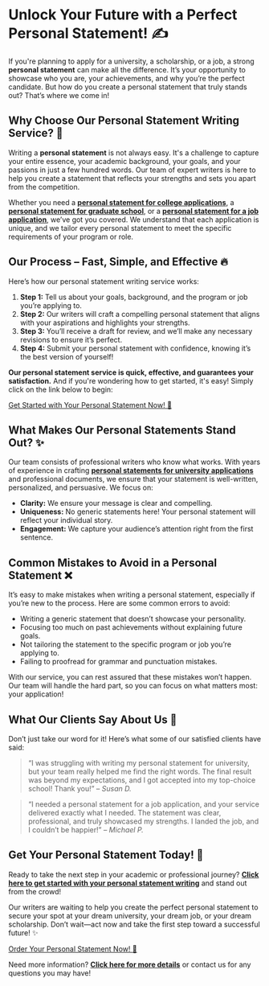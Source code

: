 # Unlock Your Future with a Perfect Personal Statement! ✍️

If you're planning to apply for a university, a scholarship, or a job, a strong **personal statement** can make all the difference. It’s your opportunity to showcase who you are, your achievements, and why you’re the perfect candidate. But how do you create a personal statement that truly stands out? That’s where we come in!

## Why Choose Our Personal Statement Writing Service? 🚀

Writing a **personal statement** is not always easy. It's a challenge to capture your entire essence, your academic background, your goals, and your passions in just a few hundred words. Our team of expert writers is here to help you create a statement that reflects your strengths and sets you apart from the competition.

Whether you need a [**personal statement for college applications**](https://tinyurl.com/topessay?keyword=introduction+of+personal+statement), a [**personal statement for graduate school**](https://tinyurl.com/topessay?keyword=introduction+of+personal+statement), or a [**personal statement for a job application**](https://tinyurl.com/topessay?keyword=introduction+of+personal+statement), we’ve got you covered. We understand that each application is unique, and we tailor every personal statement to meet the specific requirements of your program or role.

## Our Process – Fast, Simple, and Effective 🔥

Here’s how our personal statement writing service works:

1. **Step 1:** Tell us about your goals, background, and the program or job you’re applying to.
2. **Step 2:** Our writers will craft a compelling personal statement that aligns with your aspirations and highlights your strengths.
3. **Step 3:** You’ll receive a draft for review, and we’ll make any necessary revisions to ensure it’s perfect.
4. **Step 4:** Submit your personal statement with confidence, knowing it’s the best version of yourself!

**Our personal statement service is quick, effective, and guarantees your satisfaction.** And if you're wondering how to get started, it's easy! Simply click on the link below to begin:

[Get Started with Your Personal Statement Now! 🚀](https://tinyurl.com/topessay?keyword=introduction+of+personal+statement)
## What Makes Our Personal Statements Stand Out? ✨

Our team consists of professional writers who know what works. With years of experience in crafting [**personal statements for university applications**](https://tinyurl.com/topessay?keyword=introduction+of+personal+statement) and professional documents, we ensure that your statement is well-written, personalized, and persuasive. We focus on:

- **Clarity:** We ensure your message is clear and compelling.
- **Uniqueness:** No generic statements here! Your personal statement will reflect your individual story.
- **Engagement:** We capture your audience’s attention right from the first sentence.

## Common Mistakes to Avoid in a Personal Statement ❌

It’s easy to make mistakes when writing a personal statement, especially if you’re new to the process. Here are some common errors to avoid:

- Writing a generic statement that doesn’t showcase your personality.
- Focusing too much on past achievements without explaining future goals.
- Not tailoring the statement to the specific program or job you’re applying to.
- Failing to proofread for grammar and punctuation mistakes.

With our service, you can rest assured that these mistakes won’t happen. Our team will handle the hard part, so you can focus on what matters most: your application!

## What Our Clients Say About Us 🌟

Don’t just take our word for it! Here’s what some of our satisfied clients have said:

> “I was struggling with writing my personal statement for university, but your team really helped me find the right words. The final result was beyond my expectations, and I got accepted into my top-choice school! Thank you!” – _Susan D._

> “I needed a personal statement for a job application, and your service delivered exactly what I needed. The statement was clear, professional, and truly showcased my strengths. I landed the job, and I couldn’t be happier!” – _Michael P._

## Get Your Personal Statement Today! 🎯

Ready to take the next step in your academic or professional journey? [**Click here to get started with your personal statement writing**](https://tinyurl.com/topessay?keyword=introduction+of+personal+statement) and stand out from the crowd!

Our writers are waiting to help you create the perfect personal statement to secure your spot at your dream university, your dream job, or your dream scholarship. Don’t wait—act now and take the first step toward a successful future! ✨

[Order Your Personal Statement Now! 🚀](https://tinyurl.com/topessay?keyword=introduction+of+personal+statement)

Need more information? [**Click here for more details**](https://tinyurl.com/topessay?keyword=introduction+of+personal+statement) or contact us for any questions you may have!
